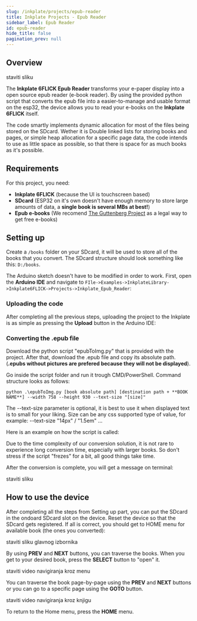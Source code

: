 ```yaml
---  
slug: /inkplate/projects/epub-reader 
title: Inkplate Projects - Epub Reader
sidebar_label: Epub Reader
id: epub-reader 
hide_title: false  
pagination_prev: null  
---
```


## Overview

staviti sliku 

The **Inkplate 6FLICK Epub Reader** transforms your e-paper display into a open source epub reader (e-book reader). By using the provided python script that converts the epub file into a easier-to-manage and usable format on the esp32, the device allows you to read your e-books on the **Inkplate 6FLICK** itself.

The code smartly implements dynamic allocation for most of the files being stored on the SDcard. Wether it is Double linked lists for storing books and pages, or simple heap allocation for a specific page data, the code intends to use as little space as possible, so that there is space for as much books as it's possible.


## Requirements

For this project, you need:
- **Inkplate 6FLICK** (because the UI is touchscreen based)
- **SDcard** (ESP32 on it's own doesn't have enough memory to store large amounts of data, a **single book is several MBs at best!**)
- **Epub e-books** (We recomend [The Guttenberg Project]("https://www.gutenberg.org/") as a legal way to get free e-books)

## Setting up

Create a `/books` folder on your SDcard, it will be used to store all of the books that you convert. The SDcard structure should look something like this: `D:/books`.

<CenteredImage src="/img/epub-reader/books-folder.png" alt="Books folder inside SDcard" width="80%" />


The Arduino sketch doesn't have to be modified in order to work. First, open the **Arduino IDE** and navigate to
`FIle->Examples->InkplateLibrary->Inkplate6FLICK->Projects->Inkplate_Epub_Reader`:

<CenteredImage src="/img/epub-reader/arduino-sketch.png" alt="Arduino sketch path directions" width="80%" />

### Uploading the code
After completing all the previous steps, uploading the project to the Inkplate is as simple as pressing the **Upload** button in the Arduino IDE:

<CenteredImage src="/img/epub-reader/upload.png" alt="Arduino upload button" width="80%" />

### Converting the .epub file

Download the python script "epubToImg.py" that is provided with the project.
After that, download the .epub file and copy its absolute path. (**.epubs without pictures are prefered because they will not be displayed**).

<CenteredImage src="/img/epub-reader/guttenberg-project.png" alt="Book downloaded from project Guttenberg" width="80%" />

Go inside the script folder and run it trough CMD/PowerShell. Command structure looks as follows:

`python .\epubToImg.py [book absolute path] [destination path + **BOOK NAME**] --width 758 --height 930 --text-size "[size]"`

<InfoBox>The --text-size parameter is optional, it is best to use it when displayed text is to small for your liking. Size can be any css supported type of value, for example: --text-size "14px" / "1.5em" ...</InfoBox>

Here is an example on how the script is called:

<CenteredImage src="/img/epub-reader/terminal.png" alt="Script called from Terminal" width="80%" />

<InfoBox>Due to the time complexity of our conversion solution, it is not rare to experience long conversion time, especially with larger books. So don't stress if the script "frezes" for a bit, all good things take time.</InfoBox>

After the conversion is complete, you will get a message on terminal:

staviti sliku

## How to use the device

After completing all the steps from Setting up part, you can put the SDcard in the ondoard SDcard slot on the device. Reset the device so that the SDcard gets registered. If all is correct, you should get to HOME menu for available book (the ones you converted):

staviti sliku glavnog izbornika

By using **PREV** and **NEXT** buttons, you can traverse the books. When you get to your desired book, press the **SELECT** button to "open" it.

staviti video navigiranja kroz menu

You can traverse the book page-by-page using the **PREV** and **NEXT** buttons or you can go to a specific page using the **GOTO** button.

staviti video navigiranja kroz knjigu

To return to the Home menu, press the **HOME** menu.


